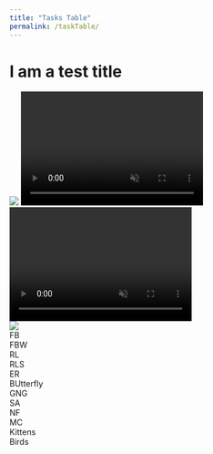 ```yaml
---
title: "Tasks Table"
permalink: /taskTable/
---
```


# I am a test title

<div class="flex-grid">
  <div class="col" position="relative">
    <img src="../volumeOff.png" controlledVideoId="myVideo2" z-index="3000" position="absolute" onclick="toggleMute(this)">
    <video id="myVideo2" src="../TestWithSound.mp4" width="320" height="200" position="absolute" autoplay muted loop preload></video>
  </div>
  <div class="col">
    <div id="container">
    <div id="navi">
      <video id="myVideo" src="../TestWithSound.mp4" width="320" height="200" position="absolute" autoplay muted loop preload>
    </div>
    <div id="infoi">
      <img src="../volumeOff.png" controlledVideoId="myVideo" z-index="3000" position="absolute" onclick="toggleMute(this)">
    </div>
</div>
  </div>
</div>
<div class="flex-grid">
  <div class="col">FB</div>
  <div class="col">FBW</div>
</div>
<div class="flex-grid">
  <div class="col">RL</div>
  <div class="col">RLS</div>
</div>
<div class="flex-grid">
  <div class="col">ER</div>
  <div class="col">BUtterfly</div>
</div>
<div class="flex-grid">
  <div class="col">GNG</div>
  <div class="col">SA</div>
</div>
<div class="flex-grid">
  <div class="col">NF</div>
  <div class="col">MC</div>
</div>
<div class="flex-grid">
  <div class="col">Kittens</div>
  <div class="col">Birds</div>
</div>

<script>
var vid = document.getElementById("myVideo");
function toggleMute(el) { 
    var vidId = el.getAttribute('controlledVideoId');
    var vid = document.getElementById(vidId);
    vid.muted = !vid.muted;
    el.src = vid.muted ? "../volumeOff.png" : "../volumeOn.png";
}
</script>
